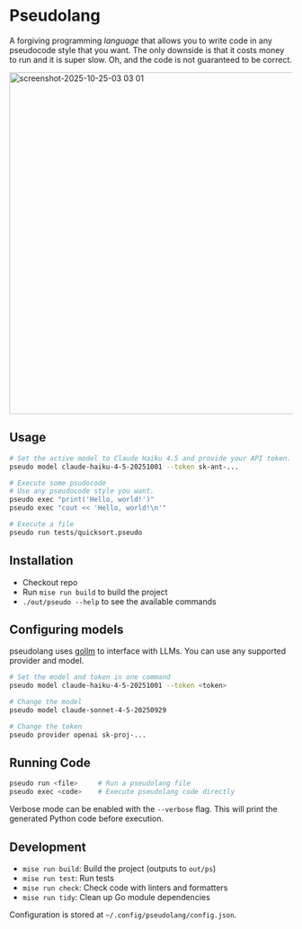 # Pseudolang

A forgiving programming _language_ that allows you to write code in any
pseudocode style that you want. The only downside is that it costs money to run
and it is super slow. Oh, and the code is not guaranteed to be correct.

<img width="792" height="608" alt="screenshot-2025-10-25-03 03 01" src="https://github.com/user-attachments/assets/b1063a2a-0096-407a-beb0-5e5cbc61ec55" />


## Usage

```bash
# Set the active model to Claude Haiku 4.5 and provide your API token.
pseudo model claude-haiku-4-5-20251001 --token sk-ant-...

# Execute some psudocode
# Use any pseudocode style you want.
pseudo exec "print('Hello, world!')"
pseudo exec "cout << 'Hello, world!\n'"

# Execute a file
pseudo run tests/quicksort.pseudo
```

## Installation

- Checkout repo
- Run `mise run build` to build the project
- `./out/pseudo --help` to see the available commands

## Configuring models

pseudolang uses
[gollm](https://github.com/teilomillet/gollm?tab=readme-ov-file#supported-providers)
to interface with LLMs. You can use any supported provider and model.

```bash
# Set the model and token in one command
pseudo model claude-haiku-4-5-20251001 --token <token>

# Change the model
pseudo model claude-sonnet-4-5-20250929

# Change the token
pseudo provider openai sk-proj-...
```

## Running Code

```bash
pseudo run <file>     # Run a pseudolang file
pseudo exec <code>    # Execute pseudolang code directly
```

Verbose mode can be enabled with the `--verbose` flag. This will print the
generated Python code before execution.

## Development

- `mise run build`: Build the project (outputs to `out/ps`)
- `mise run test`: Run tests
- `mise run check`: Check code with linters and formatters
- `mise run tidy`: Clean up Go module dependencies

Configuration is stored at `~/.config/pseudolang/config.json`.
